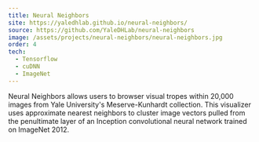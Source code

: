 ```yaml
---
title: Neural Neighbors
site: https://yaledhlab.github.io/neural-neighbors/
source: https://github.com/YaleDHLab/neural-neighbors
image: /assets/projects/neural-neighbors/neural-neighbors.jpg
order: 4
tech:
  - Tensorflow
  - cuDNN
  - ImageNet
---
```


Neural Neighbors allows users to browser visual tropes within 20,000 images from Yale University's Meserve-Kunhardt collection. This visualizer uses approximate nearest neighbors to cluster image vectors pulled from the penultimate layer of an Inception convolutional neural network trained on ImageNet 2012.

